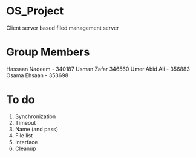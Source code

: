 # OS_Project
 Client server based filed management server

# Group Members
Hassaan Nadeem - 340187
Usman Zafar 346560
Umer Abid Ali - 356883
Osama Ehsaan - 353698

# To do
1. Synchronization
2. Timeout
3. Name (and pass)
4. File list
5. Interface
6. Cleanup